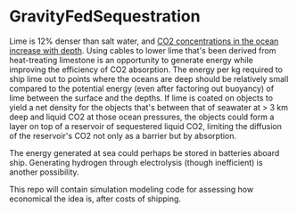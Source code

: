 # GravityFedSequestration
Lime is 12% denser than salt water, and [CO2 concentrations in the ocean increase with depth](http://ksuweb.kennesaw.edu/~jdirnber/BioOceanography/Lectures/LecPhysicalOcean/LecPhysicalOcean.html).
Using cables to lower lime that's been derived from heat-treating limestone is an opportunity to
generate energy while improving the efficiency of CO2 absorption. The energy per kg required
to ship lime out to points where the oceans are deep should be relatively small compared to
the potential energy (even after factoring out buoyancy) of lime between the surface and
the depths. If lime is coated on objects to yield a net density for the objects that's
between that of seawater at > 3 km deep and liquid CO2 at those ocean pressures, the objects could
form a layer on top of a reservoir of sequestered liquid CO2, limiting the diffusion of the
reservoir's CO2 not only as a barrier but by absorption.

The energy generated at sea could perhaps be stored in batteries aboard ship. Generating
hydrogen through electrolysis (though inefficient) is another possibility.

This repo will contain simulation modeling code for assessing how economical the idea is,
after costs of shipping.
